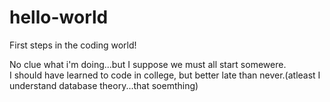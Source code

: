 # hello-world
First steps in the coding world!

No clue what i'm doing...but I suppose we must all start somewere.  
I should have learned to code in college, but better late than never.(atleast I understand database theory...that soemthing)
